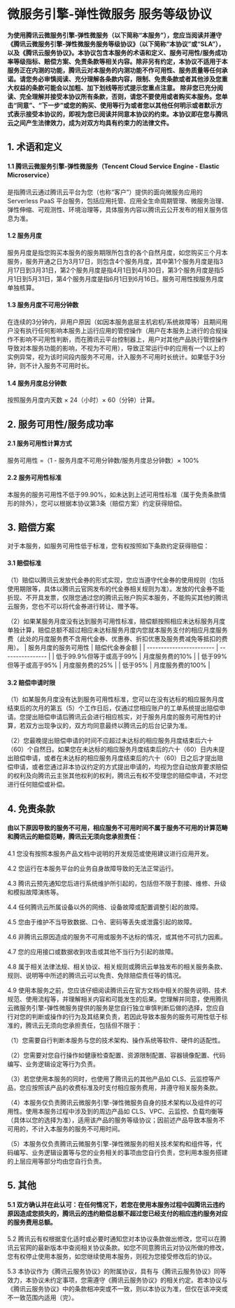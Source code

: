 # 微服务引擎-弹性微服务 服务等级协议

**为使用腾讯云微服务引擎-弹性微服务（以下简称“本服务”），您应当阅读并遵守《腾讯云微服务引擎-弹性微服务服务等级协议》（以下简称“本协议”或“SLA”），以及《腾讯云服务协议》。本协议包含本服务的术语和定义、服务可用性/服务成功率等级指标、赔偿方案、免责条款等相关内容。除非另有约定，本协议不适用于本服务正在内测的功能，腾讯云对本服务的内测功能不作可用性、服务质量等任何承诺。请您务必审慎阅读、充分理解各条款内容，限制、免责条款或者其他涉及您重大权益的条款可能会以加粗、加下划线等形式提示您重点注意。
除非您已充分阅读、完全理解并接受本协议所有条款，否则，请您不要使用或者购买本服务。您单击“同意”、“下一步”或您的购买、使用等行为或者您以其他任何明示或者默示方式表示接受本协议的，即视为您已阅读并同意本协议的约束。本协议即在您与腾讯云之间产生法律效力，成为对双方均具有约束力的法律文件。**

## 1.	术语和定义
#### 1.1 腾讯云微服务引擎-弹性微服务（Tencent Cloud Service Engine - Elastic Microservice）
是指腾讯云通过腾讯云平台为您（也称“客户”）提供的面向微服务应用的 Serverless PaaS 平台服务，包括应用托管、应用全生命周期管理、微服务治理、弹性伸缩、可观测性、环境治理等，具体服务内容以腾讯云公开发布的相关服务信息为准。
#### 1.2 服务月度
服务月度是指您购买本服务的服务期限所包含的各个自然月度，如您购买三个月本服务，服务开通之日为3月17日，则包含4个服务月度，其中第1个服务月度是指3月17日到3月31日，第2个服务月度是指4月1日到4月30日，第3个服务月度是指5月1日到5月31日，第4个服务月度是指6月1日到6月16日。服务可用性按服务月度单独核算。
#### 1.3 服务月度不可用分钟数
在连续的3分钟内，非用户原因（如因本服务底层主机宕机/系统故障等）且期间用户没有执行任何影响本服务上运行应用的管控操作（用户在本服务上进行的合规操作不影响不可用性判断，而在腾讯云平台控制器上，用户对其他产品执行管控操作导致对本服务功能的影响，不视为不可用），导致正常运行中的应用有一个以上的实例异常，视为该时间段内服务不可用，计入服务不可用时长统计。如果低于3分钟，则不计入服务不可用时长。
#### 1.4 服务月度总分钟数
按照服务月度内天数 × 24（小时）× 60（分钟）计算。

## 2.	服务可用性/服务成功率
#### 2.1 服务可用性计算方式
服务可用性 =（1 - 服务月度不可用分钟数/服务月度总分钟数）× 100%
#### 2.2 服务可用性标准
本服务的服务可用性不低于99.90%，如未达到上述可用性标准（属于免责条款情形的除外），您可以根据本协议第3条（赔偿方案）约定获得赔偿。

## 3.	赔偿方案
对于本服务，如服务可用性低于标准，您有权按照如下条款约定获得赔偿：
#### 3.1 赔偿标准
（1）赔偿以腾讯云发放代金券的形式实现，您应当遵守代金券的使用规则（包括使用期限等，具体以腾讯云官网发布的代金券相关规则为准）。发放的代金券不能折现、不开具发票，仅限您通过您的腾讯云账户购买本服务，不能购买其他的腾讯云服务，您也不可以将代金券进行转让、赠予等。

（2）如果某服务月度没有达到服务可用性标准，赔偿额按照相应未达标服务月度单独计算，赔偿总额不超过相应未达标服务月度内您就本服务支付的相应月度服务费（此处的月度服务费不含用代金券、优惠券、折扣优惠及服务费减免等抵扣的费用）。
| 服务月度的服务可用性 | 赔偿代金券金额 |
| ------------------------ | ---------------- |
| 低于99.9%但等于或高于99% | 月度服务费的10% |
| 低于99%但等于或高于95% | 月度服务费的25% |
| 低于95%                | 月度服务费的100% |
#### 3.2 赔偿申请时限
（1）如某服务月度没有达到服务可用性标准，您可以在没有达标的相应服务月度结束后的次月的第五（5）个工作日后，仅通过您相应账户的工单系统提出赔偿申请。您提出赔偿申请后腾讯云会进行相应核实，对于服务月度的服务可用性的计算，若双方出现争议的，双方均同意最终以腾讯云的后台记录为准。

（2）您最晚提出赔偿申请的时间不应超过未达标的相应服务月度结束后六十（60）个自然日。如果您在未达标的相应服务月度结束后的六十（60）日内未提出赔偿申请，或者在未达标的相应服务月度结束后的六十（60）日之后才提出赔偿申请，或者您通过非本协议约定的方式提出申请的，均视为您自动放弃要求赔偿的权利及向腾讯云主张其他权利的权利，腾讯云有权不受理您的赔偿申请，不对您进行任何赔偿或补偿。
## 4.	免责条款
#### 由以下原因导致的服务不可用，相应服务不可用时间不属于服务不可用的计算范畴和腾讯云的赔偿范畴，腾讯云无须向您承担责任：

4.1 您没有按照本服务产品文档中说明的开发规范或使用建议进行应用开发。

4.2 您运行在本服务平台的业务自身故障导致的无法正常运行。

4.3 腾讯云预先通知您后进行系统维护所引起的，包括但不限于割接、维修、升级和模拟故障演练等。

4.4 任何腾讯云所属设备以外的网络、设备故障或配置调整引起的故障。

4.5 您由于维护不当导致数据、口令、密码等丢失或泄露引起的故障。

4.6 非腾讯云原因造成的服务不可用或服务不达标的情况，或其他不可抗力因素。

4.7 您的应用接口或数据收到攻击或其他不当行为引起的故障。

4.8 属于相关法律法规、相关协议、相关规则或腾讯云单独发布的相关服务条款、规则、说明等中所述的腾讯云可以免责、免除赔偿责任等的情况。

4.9 使用本服务之前，您应该仔细阅读腾讯云在官方文档中相关的服务说明、技术规范、使用流程等，并理解相关内容和可能发生的后果。您理解并同意，使用腾讯云微服务引擎-弹性微服务提供的服务是您自行独立审慎判断后做的选择，您应自行对您的判断或操作的行为及其结果负责，若因此导致本服务的服务可用性低于标准的，腾讯云无须向您承担责任，包括但不限于：

（1）您需要自行判断本服务与您的技术架构、操作系统等软件、硬件的适配性。

（2）您需要对您自行操作如健康检查配置、资源限制配置、容器镜像配置、代码编写、业务逻辑设定等行为负责。

（3）若您使用本服务的同时，也使用了腾讯云的其他产品如 CLS、云监控等产品，您应按照该产品的收费标准及时支付相应服务费用，并遵守相关服务条款。

（4）本服务仅负责腾讯云微服务引擎-弹性微服务自身的技术架构以及组件的可用性。使用本服务过程中涉及到的周边产品如 CLS、VPC、云监控、负载均衡等（具体以您的选择为准），适用该产品的服务等级协议；因前述产品导致本服务不可用的，不计入本服务的服务不可用时间。

（5）本服务仅负责腾讯云微服务引擎-弹性微服务的相关技术架构和组件等，代码编写、业务逻辑设置等与您的业务相关的事项由您自行负责，您利用本服务搭建的上层应用等部分均由您自行负责。

## 5.	其他
#### 5.1 双方确认并在此认可：在任何情况下，若您在使用本服务过程中因腾讯云违约原因造成您损失的，腾讯云的违约赔偿总额不超过您已经支付的相应违约服务对应的服务费用总额。

5.2 腾讯云有权根据变化适时或必要时通知您对本协议条款做出修改，您可以在腾讯云官网的最新版本中查阅相关协议条款。如您不同意腾讯云对协议所做的修改，您有权停止使用本服务，如您继续使用本服务，则视为您接受修改后的协议。

5.3 本协议作为《腾讯云服务协议》的附属协议，具有与《腾讯云服务协议》同等效力，本协议未约定事项，您需遵守《腾讯云服务协议》的相关约定。若本协议与《腾讯云服务协议》中的条款相冲突或不一致，则以本协议为准，但仅在该冲突或不一致范围内适用（完）。


